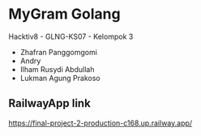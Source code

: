 # MyGram Golang
Hacktiv8 - GLNG-KS07 - Kelompok 3<br />
- Zhafran Panggomgomi
- Andry
- Ilham Rusydi Abdullah
- Lukman Agung Prakoso
  
## RailwayApp link
https://final-project-2-production-c168.up.railway.app/

